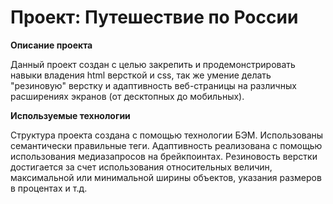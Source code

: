 # Проект: Путешествие по России

**Описание проекта**

Данный проект создан с целью закрепить и продемонстрировать навыки владения html версткой и css, так же умение делать "резиновую" верстку и адаптивность веб-страницы на различных расширениях экранов (от десктопных до мобильных).

**Используемые технологии**

Структура проекта создана с помощью технологии БЭМ. Использованы семантически правильные теги. Адаптивность реализована с помощью использования медиазапросов на брейкпоинтах. Резиновость верстки достигается за счет использования относительных величин, максимальной или минимальной ширины объектов, указания размеров в процентах и т.д. 
